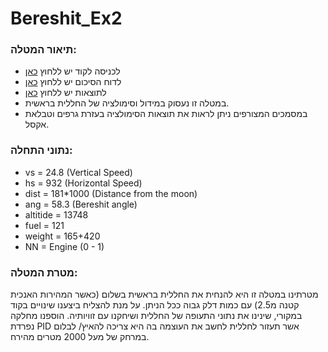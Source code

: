 # Bereshit_Ex2


  
  ### תיאור המטלה:
  * לכניסה לקוד יש ללחוץ [כאן](https://github.com/almogre02/Bereshit_Ex2/tree/main/Beresheet)
  * לדוח הסיכום יש ללחוץ [כאן](https://github.com/almogre02/Bereshit_Ex2/blob/main/%D7%9E%D7%98%D7%9C%D7%94%202%20-%20%D7%93%D7%95%D7%97%20%D7%A1%D7%99%D7%9B%D7%95%D7%9D.pdf)
  * לתוצאות יש ללחוץ [כאן](https://github.com/almogre02/Bereshit_Ex2/blob/main/Bereshit%20result.xlsx)
  * במטלה זו נעסוק במידול וסימולציה של החללית בראשית. 
  * במסמכים המצורפים ניתן לראות את תוצאות הסימולציה בעזרת גרפים וטבלאת אקסל.

### נתוני התחלה:
* vs = 24.8 (Vertical Speed)
* hs = 932 (Horizontal Speed)
* dist = 181*1000 (Distance from the moon)
* ang = 58.3 (Bereshit angle)
* altitide = 13748
* fuel = 121
* weight = 165+420
* NN = Engine (0 - 1)

### מטרת המטלה:
מטרתינו במטלה זו היא להנחית את החללית בראשית בשלום (כאשר המהירות האנכית קטנה מ2.5) עם כמות דלק גבוה ככל הניתן.
על מנת להצליח ביצענו שינויים בקוד במקורי, שינינו את נתוני התעופה של החללית ושיחקנו עם זוויותיה.
הוספנו מחלקה נפרדת PID אשר תעזור לחללית לחשב את העוצמה בה היא צריכה להאיץ/ לבלום במרחק של מעל 2000 מטרים מהירח.
    
